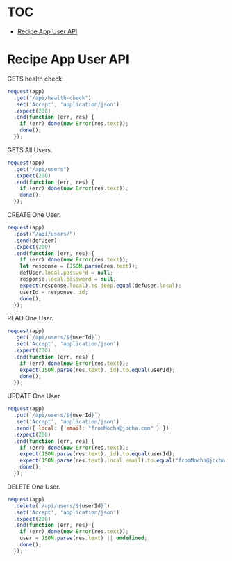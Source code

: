 # TOC
   - [Recipe App User API](#recipe-app-user-api)
<a name=""></a>
 
<a name="recipe-app-user-api"></a>
# Recipe App User API
GETS health check.

```js
request(app)
  .get("/api/health-check")
  .set('Accept', 'application/json')
  .expect(200)
  .end(function (err, res) {
    if (err) done(new Error(res.text));
    done();
  });
```

GETS All Users.

```js
request(app)
  .get("/api/users")
  .expect(200)
  .end(function (err, res) {
    if (err) done(new Error(res.text));
    done();
  });
```

CREATE One User.

```js
request(app)
  .post("/api/users/")
  .send(defUser)
  .expect(200)
  .end(function (err, res) {
    if (err) done(new Error(res.text));
    let response = (JSON.parse(res.text));
    defUser.local.password = null;
    response.local.password = null;
    expect(response.local).to.deep.equal(defUser.local);
    userId = response._id;
    done();
  });
```

READ One User.

```js
request(app)
  .get(`/api/users/${userId}`)
  .set('Accept', 'application/json')
  .expect(200)
  .end(function (err, res) {
    if (err) done(new Error(res.text));
    expect(JSON.parse(res.text)._id).to.equal(userId);
    done();
  });
```

UPDATE One User.

```js
request(app)
  .put(`/api/users/${userId}`)
  .set('Accept', 'application/json')
  .send({ local: { email: "fromMocha@jocha.com" } })
  .expect(200)
  .end(function (err, res) {
    if (err) done(new Error(res.text));
    expect(JSON.parse(res.text)._id).to.equal(userId);
    expect(JSON.parse(res.text).local.email).to.equal("fromMocha@jocha.com");
    done();
  });
```

DELETE One User.

```js
request(app)
  .delete(`/api/users/${userId}`)
  .set('Accept', 'application/json')
  .expect(200)
  .end(function (err, res) {
    if (err) done(new Error(res.text));
    user = JSON.parse(res.text) || undefined;
    done();
  });
```

